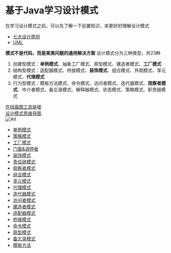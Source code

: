# 基于Java学习设计模式

在学习设计模式之前，可以先了解一下前置知识，来更好的理解设计模式
- [七大设计原则](设计模式/七大设计原则/)
- [UML](设计模式/UML/)

**模式不是代码，而是某类问题的通用解决方案**
设计模式分为三种类型，共23种
1. 创建型模式：**单例模式**、抽象工厂模式、原型模式、建造者模式、**工厂模式**
2. 结构型模式：适配器模式、桥接模式、**装饰模式**、组合模式、外观模式、享元模式、**代理模式**
3. 行为型模式：模板方法模式、命令模式、访问者模式、迭代器模式、**观察者模式**、中介者模式、备忘录模式、解释器模式、状态模式、策略模式、职责链模式

[在线画图工具链接](https://www.processon.com/i/5e0d9502e4b02086237ce4f8)       
[设计模式思维导图](https://www.processon.com/view/link/5ef0a2eb6376891e81df6c6e)      
![Alt](http://assets.processon.com/chart_image/5ee4e82de0b34d4dba39164d.png)     

- [单例模式](设计模式/单例模式/)
- [策略模式](设计模式/策略模式/)
- [工厂模式](设计模式/工厂模式/)
- [门面&调停者](设计模式/门面&调停者/)
- [装饰模式](设计模式/装饰模式/)
- [责任链模式](设计模式/责任链模式/)
- [观察者模式](设计模式/观察者模式/)
- [组合模式](设计模式/组合模式/)
- [享元模式](设计模式/享元模式/)
- [代理模式](设计模式/代理模式/)
- [迭代器模式](设计模式/迭代器模式/)
- [访问者模式](设计模式/访问者模式/)
- [建造者模式](设计模式/建造者模式/)
- [适配器模式](设计模式/适配器模式/)
- [桥接模式](设计模式/桥接模式/)
- [命令模式](设计模式/命令模式/)
- [原型模式](设计模式/原型模式/)
- [备忘录模式](设计模式/备忘录模式/)
- [模板方法](设计模式/模板方法/)

